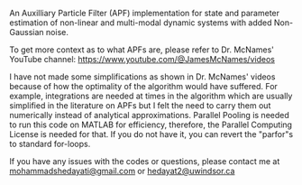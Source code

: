 An Auxilliary Particle Filter (APF) implementation for state and parameter estimation of non-linear and multi-modal dynamic systems with added Non-Gaussian noise.

To get more context as to what APFs are, please refer to Dr. McNames' YouTube channel: https://www.youtube.com/@JamesMcNames/videos

I have not made some simplifications as shown in Dr. McNames' videos because of how the optimality of the algorithm would have suffered. For example, integrations are needed at times in the algorithm which are usually simplified in the literature on APFs but I felt the need to carry them out numerically instead of analytical approximations. 
Parallel Pooling is needed to run this code on MATLAB for efficiency, therefore, the Parallel Computing License is needed for that. If you do not have it, you can revert the "parfor"s to standard for-loops.

If you have any issues with the codes or questions, please contact me at mohammadshedayati@gmail.com or hedayat2@uwindsor.ca
